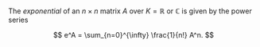 The *exponential* of an $n\times n$ matrix $A$ over $K=\mathbb{R}$ or $\mathbb{C}$ is given by the power series

$$
e^A = \sum_{n=0}^{\infty} \frac{1}{n!} A^n.
$$
